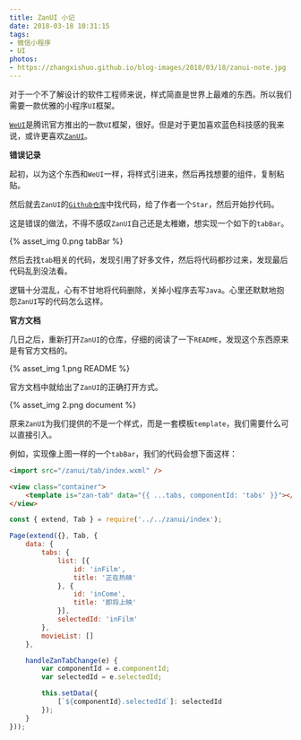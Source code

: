 ```yaml
---
title: ZanUI 小记
date: 2018-03-18 10:31:15
tags:
- 微信小程序
- UI
photos:
- https://zhangxishuo.github.io/blog-images/2018/03/18/zanui-note.jpg
---
```


对于一个不了解设计的软件工程师来说，样式简直是世界上最难的东西。所以我们需要一款优雅的小程序`UI`框架。

[`WeUI`](https://github.com/tencent/weui-wxss)是腾讯官方推出的一款`UI`框架，很好。但是对于更加喜欢蓝色科技感的我来说，或许更喜欢[`ZanUI`](https://www.youzanyun.com/zanui/weapp#/zanui/base/icon)。

<!-- more -->

**错误记录**

起初，以为这个东西和`WeUI`一样，将样式引进来，然后再找想要的组件，复制粘贴。

然后就去`ZanUI`的[`Github仓库`](https://github.com/youzan/zanui-weapp)中找代码，给了作者一个`Star`，然后开始抄代码。

这是错误的做法，不得不感叹`ZanUI`自己还是太稚嫩，想实现一个如下的`tabBar`。

{% asset_img 0.png tabBar %}

然后去找`tab`相关的代码，发现引用了好多文件，然后将代码都抄过来，发现最后代码乱到没法看。

逻辑十分混乱，心有不甘地将代码删除，关掉小程序去写`Java`。心里还默默地抱怨`ZanUI`写的代码怎么这样。

**官方文档**

几日之后，重新打开`ZanUI`的仓库，仔细的阅读了一下`README`，发现这个东西原来是有官方文档的。

{% asset_img 1.png README %}

官方文档中就给出了`ZanUI`的正确打开方式。

{% asset_img 2.png document %}

原来`ZanUI`为我们提供的不是一个样式，而是一套模板`template`，我们需要什么可以直接引入。

例如，实现像上图一样的一个`tabBar`，我们的代码会想下面这样：

```html
<import src="/zanui/tab/index.wxml" />

<view class="container">
    <template is="zan-tab" data="{{ ...tabs, componentId: 'tabs' }}"></template>
</view>
```

```javascript
const { extend, Tab } = require('../../zanui/index');

Page(extend({}, Tab, {
    data: {
        tabs: {
            list: [{
                id: 'inFilm',
                title: '正在热映'
            }, {
                id: 'inCome',
                title: '即将上映'
            }],
            selectedId: 'inFilm'
        },
        movieList: []
    },

    handleZanTabChange(e) {
        var componentId = e.componentId;
        var selectedId = e.selectedId;

        this.setData({
            [`${componentId}.selectedId`]: selectedId
        });
    }
}));
```

